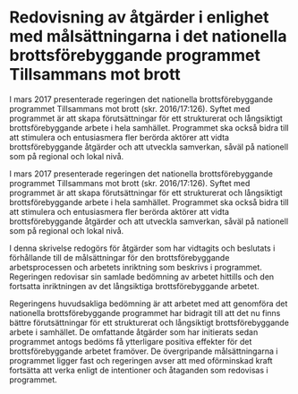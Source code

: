 # Redovisning av åtgärder i enlighet med målsättningarna i det nationella brottsförebyggande programmet Tillsammans mot brott

I mars 2017 presenterade regeringen det nationella brottsförebyggande programmet Tillsammans mot brott (skr. 2016/17:126). Syftet med programmet är att skapa förutsättningar för ett strukturerat och långsiktigt brottsförebyggande arbete i hela samhället. Programmet ska också bidra till att stimulera och entusiasmera fler berörda aktörer att vidta brottsförebyggande åtgärder och att utveckla samverkan, såväl på nationell
som på regional och lokal nivå.

I mars 2017 presenterade regeringen det nationella brottsförebyggande programmet Tillsammans mot brott (skr. 2016/17:126). Syftet med programmet är att skapa förutsättningar för ett strukturerat och långsiktigt brottsförebyggande arbete i hela samhället. Programmet ska också bidra till att stimulera och entusiasmera fler berörda aktörer att vidta brottsförebyggande åtgärder och att utveckla samverkan, såväl på nationell
som på regional och lokal nivå.

I denna skrivelse redogörs för åtgärder som har vidtagits och beslutats i förhållande till de målsättningar för den brottsförebyggande arbetsprocessen och arbetets inriktning som beskrivs i programmet. Regeringen redovisar sin samlade bedömning av arbetet hittills och den fortsatta inriktningen av det långsiktiga brottsförebyggande arbetet.

Regeringens huvudsakliga bedömning är att arbetet med att genomföra det nationella brottsförebyggande programmet har bidragit till att det nu finns bättre förutsättningar för ett strukturerat och långsiktigt brottsförebyggande arbete i samhället. De omfattande åtgärder som har initierats sedan programmet antogs bedöms få ytterligare positiva effekter för det brottsförebyggande arbetet framöver. De övergripande målsättningarna i programmet ligger fast och regeringen avser att med oförminskad kraft fortsätta att verka enligt de intentioner och åtaganden som redovisas i programmet.
